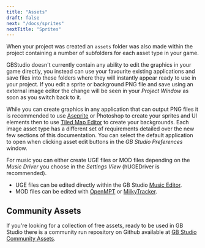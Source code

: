 ```yaml
---
title: "Assets"
draft: false
next: "/docs/sprites"
nextTitle: "Sprites"
---
```


When your project was created an `assets` folder was also made within the project containing a number of subfolders for each asset type in your game.

GBStudio doesn't currently contain any ability to edit the graphics in your game directly, you instead can use your favourite existing applications and save files into these folders where they will instantly appear ready to use in your project. If you edit a sprite or background PNG file and save using an external image editor the change will be seen in your _Project Window_ as soon as you switch back to it.

While you can create graphics in any application that can output PNG files it is recommended to use [Aseprite](https://www.aseprite.org/) or Photoshop to create your sprites and UI elements then to use [Tiled Map Editor](https://www.mapeditor.org/) to create your backgrounds. Each image asset type has a different set of requirements detailed over the new few sections of this documentation. You can select the default application to open when clicking asset edit buttons in the _GB Studio Preferences_ window.

For music you can either create UGE files or MOD files depending on the _Music Driver_ you choose in the _Settings View_ (hUGEDriver is recommended).
- UGE files can be edited directly within the GB Studio [Music Editor](/docs/music).
- MOD files can be edited with [OpenMPT](https://openmpt.org/) or [MilkyTracker](https://milkytracker.titandemo.org/).

## Community Assets

If you're looking for a collection of free assets, ready to be used in GB Studio there is a community run repository on Github available at [GB Studio Community Assets](https://github.com/DeerTears/GB-Studio-Community-Assets).

